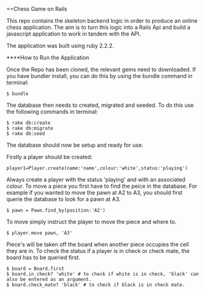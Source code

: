 ==Chess Game on Rails

This repo contains the skeleton backend logic in order to produce an online
chess application. The aim is to turn this logic into a Rails Api and build
a javascript application to work in tandem with the API.

The application was built using ruby 2.2.2.

****How to Run the Application

Once the Repo has been cloned, the relevant gems need to downloaded. If you have
bundler install, you can do this by using the bundle command in terminal:

```
$ bundle
```



The database then needs to created, migrated and seeded. To do this use the following commands
in terminal:

```
$ rake db:create
$ rake db:migrate
$ rake db:seed
```

The database should now be setup and ready for use.

Firstly a player should be created:

```
player1=Player.create(name:'name',colour:'white',status:'playing')
```

Always create a player with the status 'playing' and with an associated colour.
To move a piece you first have to find the peice in the database. For example if you
wanted to move the pawn at A2 to A3, you should first querie the database to look
for a pawn at A3.

```
$ pawn = Pawn.find_by(position:'A2')
```
To move simply instruct the player to move the piece and where to.

```
$ player.move pawn, 'A3'
```

Piece's will be taken off the board when another piece occupies the cell they are in.
To check the status if a player is in check or check mate, the board has to be queried first.

```
$ board = Board.first
$ board.in_check? 'white' # to check if white is in check, 'black' can also be entered as an argument.
$ board.check_mate? 'black' # to check if black is in check mate.
```
